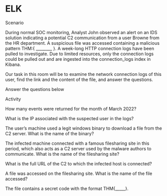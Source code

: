 # ELK


Scenario

During normal SOC monitoring, Analyst John observed an alert on an IDS solution indicating a potential C2 communication from a user Browne from the HR department. A suspicious file was accessed containing a malicious pattern THM:{ ________ }. A week-long HTTP connection logs have been pulled to investigate. Due to limited resources, only the connection logs could be pulled out and are ingested into the connection_logs index in Kibana.

Our task in this room will be to examine the network connection logs of this user, find the link and the content of the file, and answer the questions.

Answer the questions below

Activity

How many events were returned for the month of March 2022?


What is the IP associated with the suspected user in the logs?


The user’s machine used a legit windows binary to download a file from the C2 server. What is the name of the binary?


The infected machine connected with a famous filesharing site in this period, which also acts as a C2 server used by the malware authors to communicate. What is the name of the filesharing site?


What is the full URL of the C2 to which the infected host is connected?


A file was accessed on the filesharing site. What is the name of the file accessed?


The file contains a secret code with the format THM{_____}.
